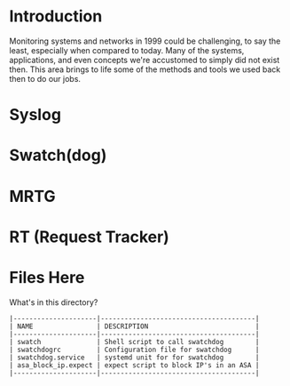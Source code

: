 # Introduction

Monitoring systems and networks in 1999 could be challenging, to say the least, especially when compared to today. Many of the systems, applications, and even concepts we're accustomed to simply did not exist then. This area brings to life some of the methods and tools we used back then to do our jobs.

# Syslog

# Swatch(dog)

# MRTG

# RT (Request Tracker)

# Files Here

What's in this directory?

```
|---------------------|---------------------------------------|
| NAME                | DESCRIPTION                           |
|---------------------|---------------------------------------|
| swatch              | Shell script to call swatchdog        |
| swatchdogrc         | Configuration file for swatchdog      |
| swatchdog.service   | systemd unit for for swatchdog        |
| asa_block_ip.expect | expect script to block IP's in an ASA |
|---------------------|---------------------------------------|
```

